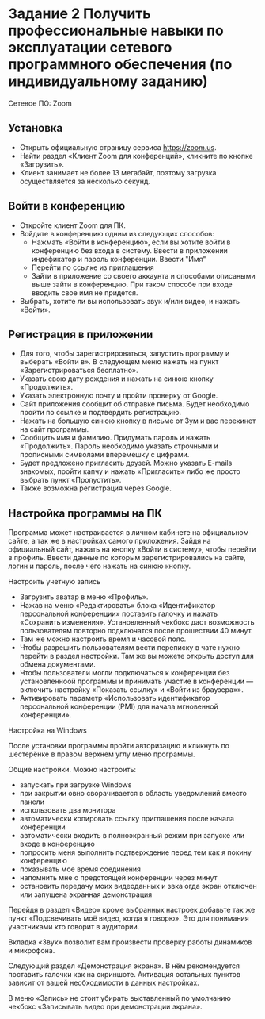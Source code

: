 # Задание 2 Получить профессиональные навыки по эксплуатации сетевого программного обеспечения (по индивидуальному заданию)

Сетевое ПО: Zoom

## Установка

- Открыть официальную страницу сервиса https://zoom.us.
- Найти раздел «Клиент Zoom для конференций», кликните по кнопке «Загрузить».
- Клиент занимает не более 13 мегабайт, поэтому загрузка осуществляется за несколько секунд.

## Войти в конференцию

- Откройте клиент Zoom для ПК.
- Войдите в конференцию одним из следующих способов:
  -  Нажмать «Войти в конференцию», если вы хотите войти в конференцию без входа в систему. Ввести в приложении индефикатор и пароль конференции. Ввести "Имя"
  - Перейти по ссылке из приглашения
  - Зайти в приложение со своего аккаунта и способами описаными выше зайти в конференцию. При таком способе при входе вводить свое имя не придется.
- Выбрать, хотите ли вы использовать звук и/или видео, и нажать «Войти».

## Регистрация в приложении

- Для того, чтобы зарегистрироваться, запустить программу и выберать «Войти в». В следующем меню нажать на пункт «Зарегистрироваться бесплатно».
- Указать свою дату рождения и нажать на синюю кнопку «Продолжить». 
- Указать электронную почту и пройти проверку от Google.
- Сайт приложения сообщит об отправке письма. Будет необходимо пройти по ссылке и подтвердить регистрацию.
- Нажать на большую синюю кнопку в письме от Зум и вас перекинет на сайт программы.
- Сообщить имя и фамилию. Придумать пароль и нажать «Продолжить». Пароль необходимо указать строчными и прописными символами вперемешку с цифрами.
- Будет предложено пригласить друзей. Можно указать E-mails знакомых, пройти капчу и нажать «Пригласить» либо же просто выбрать пункт «Пропустить».
- Также возможна регистрация через Google.

## Настройка программы на ПК

Программа может настраивается в личном кабинете на официальном сайте, а так же в настройках самого приложения. Зайдя на официальный сайт, нажать на кнопку «Войти в систему», чтобы перейти в профиль. Ввести данные по которым зарегистрировались на сайте, логин и пароль, после чего нажать на синюю кнопку.

Настроить учетную запись 

- Загрузить аватар в меню «Профиль».
- Нажав на меню «Редактировать» блока «Идентификатор персональной конференции» поставить галочку и нажать «Сохранить изменения». Установленный чекбокс даст возможность пользователям повторно подключатся после прошествии 40 минут.
- Там же можно настроить время и часовой пояс.
- Чтобы разрешить пользователям вести переписку в чате нужно перейти в раздел настройки. Там же вы можете открыть доступ для обмена документами.
- Чтобы пользователи могли подключаться к конференции без установленноой программы и принимать участие в конференции — включить настройку «Показать ссылку»  и «Войти из браузера»».
- Активировать параметр «Использовать идентификатор персональной конференции (PMI) для начала мгновенной конференции».

Настройка на Windows

После установки программы пройти авторизацию и кликнуть по шестерёнке в правом верхнем углу меню программы.

Общие настройки. Можно настроить:

  - запускать при загрузке Windows
  - при закрытии овно сворачивается в область уведомлений вместо панели
  - использовать два монитора
  - автоматически копировать ссылку приглашения после начала конференции
  - автоматически входить в полноэкранный режим при запуске или входе в конференцию
  - попросить меня выполнить подтверждение перед тем как я покину конференцию
  - показывать мое время соединения
  - напомнить мне о предстоящей конференции через минут
  - остановить передачу моих видеоданных и звка огда экран отключен или запущена экранная демонстрация

Перейдя в раздел «Видео» кроме выбранных настроек добавьте так же пункт «Подсвечивать моё видео, когда я говорю». Это для понимания участниками кто говорит в аудитории.

Вкладка «Звук» позволит вам произвести проверку работы динамиков и микрофона.

Следующий раздел «Демонстрация экрана». В нём рекомендуется поставить галочки как на скриншоте. Активация остальных пунктов зависит от вашей необходимости в данных настройках.

В меню «Запись» не стоит убирать выставленный по умолчанию чекбокс «Записывать видео при демонстрации экрана».

